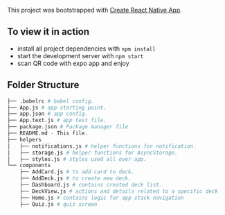 This project was bootstrapped with [Create React Native App](https://github.com/react-community/create-react-native-app).

## To view it in action
* install all project dependencies with `npm install`
* start the development server with `npm start`
* scan QR code with expo app and enjoy

## Folder Structure
```bash
├── .babelrc # babel config.
├── App.js # app starting point.
├── app.json # app config.
├── App.text.js # app test file.
├── package.json # Package manager file.
├── README.md - This file.
├── helpers
│   ├── notifications.js # helper functions for notification.
│   ├── storage.js # helper functions for AsyncStorage.
│   ├── styles.js # styles used all over app.
└── components
    ├── AddCard.js # to add card to deck.
    ├── AddDeck.js # to create new deck.
    ├── Dashboard.js # contains created deck list.
    ├── DeckView.js # actions and details related to a specific deck
    ├── Home.js # contains logic for app stack navigation
    ├── Quiz.js # quiz screen
```
